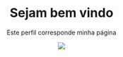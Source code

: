<h1> <center>Sejam bem vindo </center></h1>
<p align="center">Este perfil corresponde minha página</p>

<p align="center">
  <a href="https://github.com/DenverCoder1/readme-typing-svg">
	  <img src="https://readme-typing-svg.herokuapp.com?lines=Me+chamo+emmanuelle+coutinho;Sou+advogada,+Desenvolvedora+Full+Stack!&center=true&width=780&height=45">
  </a>
</p>




